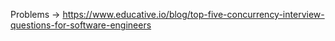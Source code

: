 Problems -> https://www.educative.io/blog/top-five-concurrency-interview-questions-for-software-engineers